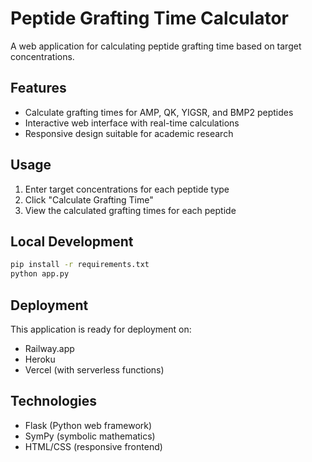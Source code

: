 # Peptide Grafting Time Calculator

A web application for calculating peptide grafting time based on target concentrations.

## Features
- Calculate grafting times for AMP, QK, YIGSR, and BMP2 peptides
- Interactive web interface with real-time calculations
- Responsive design suitable for academic research

## Usage
1. Enter target concentrations for each peptide type
2. Click "Calculate Grafting Time" 
3. View the calculated grafting times for each peptide

## Local Development
```bash
pip install -r requirements.txt
python app.py
```

## Deployment
This application is ready for deployment on:
- Railway.app
- Heroku
- Vercel (with serverless functions)

## Technologies
- Flask (Python web framework)
- SymPy (symbolic mathematics)
- HTML/CSS (responsive frontend)
